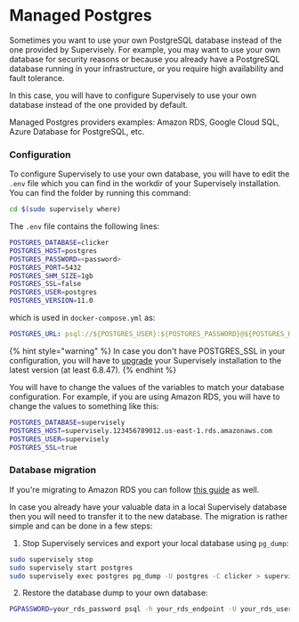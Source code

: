 # Managed Postgres

Sometimes you want to use your own PostgreSQL database instead of the one provided by Supervisely. For example, you may want to use your own database for security reasons or because you already have a PostgreSQL database running in your infrastructure, or you require high availability and fault tolerance.

In this case, you will have to configure Supervisely to use your own database instead of the one provided by default.

Managed Postgres providers examples: Amazon RDS, Google Cloud SQL, Azure Database for PostgreSQL, etc.

### Configuration

To configure Supervisely to use your own database, you will have to edit the `.env` file which you can find in the workdir of your Supervisely installation. You can find the folder by running this command:

```bash
cd $(sudo supervisely where)
```

The `.env` file contains the following lines:

```bash
POSTGRES_DATABASE=clicker
POSTGRES_HOST=postgres
POSTGRES_PASSWORD=<password>
POSTGRES_PORT=5432
POSTGRES_SHM_SIZE=1gb
POSTGRES_SSL=false
POSTGRES_USER=postgres
POSTGRES_VERSION=11.0
```

which is used in `docker-compose.yml` as:

```yaml
POSTGRES_URL: psql://${POSTGRES_USER}:${POSTGRES_PASSWORD}@${POSTGRES_HOST}:${POSTGRES_PORT}/${POSTGRES_DATABASE}
```

{% hint style="warning" %}
In case you don't have POSTGRES_SSL in your configuration, you will have to [upgrade](/enterprise-edition/get-supervisely/upgrade) your Supervisely installation to the latest version (at least 6.8.47).
{% endhint %}

You will have to change the values of the variables to match your database configuration. For example, if you are using Amazon RDS, you will have to change the values to something like this:

```bash
POSTGRES_DATABASE=supervisely
POSTGRES_HOST=supervisely.123456789012.us-east-1.rds.amazonaws.com
POSTGRES_USER=supervisely
POSTGRES_SSL=true
```

### Database migration

If you're migrating to Amazon RDS you can follow [this guide](https://docs.aws.amazon.com/dms/latest/sbs/chap-manageddatabases.postgresql-rds-postgresql-full-load-pd_dump.html) as well.

In case you already have your valuable data in a local Supervisely database then you will need to transfer it to the new database. The migration is rather simple and can be done in a few steps:

1. Stop Supervisely services and export your local database using `pg_dump`:

```bash
sudo supervisely stop
sudo supervisely start postgres
sudo supervisely exec postgres pg_dump -U postgres -C clicker > supervisely_postgres_dump.sql
```

2. Restore the database dump to your own database:

```bash
PGPASSWORD=your_rds_password psql -h your_rds_endpoint -U your_rds_username -d your_rds_db_name -f /path/to/host/supervisely_postgres_dump.sql
```

